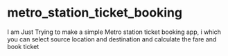 # metro_station_ticket_booking
I am Just Trying to make a simple Metro station ticket booking app, i which you can select source location and destination and calculate the fare and book ticket
